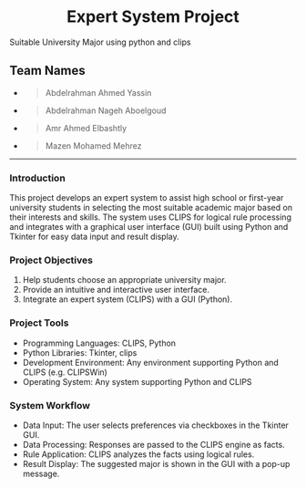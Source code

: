 <h1 align="center">Expert System Project</h1>
Suitable University Major using python and clips

## Team Names
 - > Abdelrahman Ahmed Yassin
 - > Abdelrahman Nageh Aboelgoud
 - > Amr Ahmed Elbashtly
 - > Mazen Mohamed Mehrez

---
### Introduction
This project develops an expert system to assist high school or first-year university students in selecting the most suitable academic major based on their interests and skills. The system uses CLIPS for logical rule processing and integrates with a graphical user interface (GUI) built using Python and Tkinter for easy data input and result display.

### Project Objectives
  1. Help students choose an appropriate university major.
  2. Provide an intuitive and interactive user interface.
  3. Integrate an expert system (CLIPS) with a GUI (Python).

### Project Tools
 - Programming Languages: CLIPS, Python
 - Python Libraries: Tkinter, clips
 - Development Environment: Any environment supporting Python and CLIPS (e.g. CLIPSWin)
 - Operating System: Any system supporting Python and CLIPS

### System Workflow
 * Data Input: The user selects preferences via checkboxes in the Tkinter GUI.
 * Data Processing: Responses are passed to the CLIPS engine as facts.
 * Rule Application: CLIPS analyzes the facts using logical rules.
 * Result Display: The suggested major is shown in the GUI with a pop-up message.
